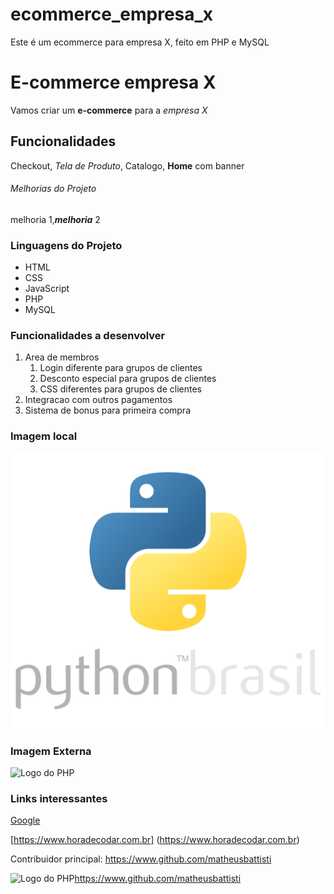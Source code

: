 # ecommerce_empresa_x
Este é um ecommerce para empresa X, feito em PHP e MySQL

# E-commerce empresa X

Vamos criar um **e-commerce** para a *empresa X* 

## Funcionalidades

Checkout, _Tela de Produto_, Catalogo, __Home__ com banner

###### Melhorias do Projeto

melhoria 1,_**melhoria**_ 2

### Linguagens do Projeto

* HTML
* CSS
* JavaScript
* PHP
* MySQL

### Funcionalidades a desenvolver

1. Area de membros
    1. Login diferente para grupos de clientes
    2. Desconto especial para grupos de clientes
    3. CSS diferentes para grupos de clientes
2. Integracao com outros pagamentos
3. Sistema de bonus para primeira compra

### Imagem local

![Logo do Python](img/python.svg)

### Imagem Externa

![Logo do PHP](https://s3.amazonaws.com/static.internetstyle.net/img/php-1.svg)

### Links interessantes

[Google](https://www.google.com.br)

[https://www.horadecodar.com.br] (https://www.horadecodar.com.br)

Contribuidor principal: https://www.github.com/matheusbattisti

![Logo do PHP](https://s3.amazonaws.com/static.internetstyle.net/img/php-1.svg)https://www.github.com/matheusbattisti


